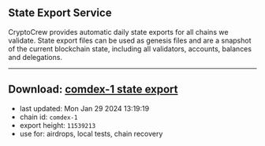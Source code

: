 ## State Export Service
CryptoCrew provides automatic daily state exports for all chains we validate. State export files can be used as genesis files and are a snapshot of the current blockchain state, including all validators, accounts, balances and delegations.

---
**Download: [comdex-1 state export](https://dl.ccvalidators.com/SERVICE/comdex/comdex-1_export_11539213.json)**
---

- last updated: Mon Jan 29 2024 13:19:19
- chain id: `comdex-1`
- export height: `11539213`
- use for: airdrops, local tests, chain recovery
